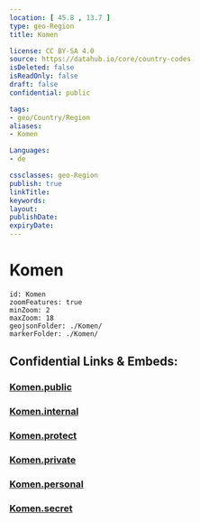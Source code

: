 ```yaml
---
location: [ 45.8 , 13.7 ] 
type: geo-Region
title: Komen

license: CC BY-SA 4.0
source: https://datahub.io/core/country-codes
isDeleted: false
isReadOnly: false
draft: false
confidential: public

tags:
- geo/Country/Region
aliases:
- Komen

Languages:
- de

cssclasses: geo-Region
publish: true
linkTitle: 
keywords: 
layout: 
publishDate: 
expiryDate: 
---
```


# Komen

```leaflet
id: Komen
zoomFeatures: true 
minZoom: 2 
maxZoom: 18
geojsonFolder: ./Komen/
markerFolder: ./Komen/
```


## Confidential Links & Embeds: 

### [Komen.public](/_public/\Earth\Continent\Europe\Europe~Central\Slovenia\Regions~Slovenia\Obalno-kraška\counties~Obalno-kraškaKomen.public.md) 

### [Komen.internal](/_internal/\Earth\Continent\Europe\Europe~Central\Slovenia\Regions~Slovenia\Obalno-kraška\counties~Obalno-kraškaKomen.internal.md) 

### [Komen.protect](/_protect/\Earth\Continent\Europe\Europe~Central\Slovenia\Regions~Slovenia\Obalno-kraška\counties~Obalno-kraškaKomen.protect.md) 

### [Komen.private](/_private/\Earth\Continent\Europe\Europe~Central\Slovenia\Regions~Slovenia\Obalno-kraška\counties~Obalno-kraškaKomen.private.md) 

### [Komen.personal](/_personal/\Earth\Continent\Europe\Europe~Central\Slovenia\Regions~Slovenia\Obalno-kraška\counties~Obalno-kraškaKomen.personal.md) 

### [Komen.secret](/_secret/\Earth\Continent\Europe\Europe~Central\Slovenia\Regions~Slovenia\Obalno-kraška\counties~Obalno-kraškaKomen.secret.md)

